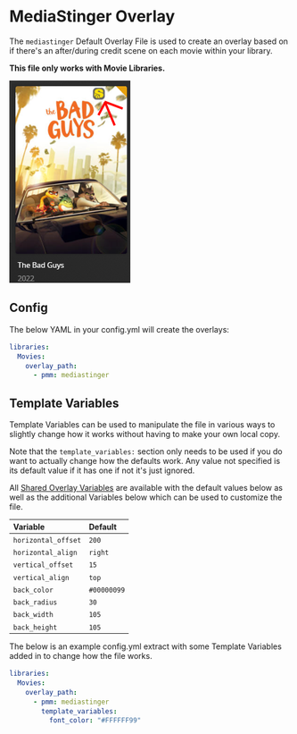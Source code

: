 # MediaStinger Overlay

The `mediastinger` Default Overlay File is used to create an overlay based on if there's an after/during credit scene on each movie within your library.

**This file only works with Movie Libraries.**

![](images/mediastinger.png)

## Config

The below YAML in your config.yml will create the overlays:

```yaml
libraries:
  Movies:
    overlay_path:
      - pmm: mediastinger
```

## Template Variables

Template Variables can be used to manipulate the file in various ways to slightly change how it works without having to make your own local copy.

Note that the `template_variables:` section only needs to be used if you do want to actually change how the defaults work. Any value not specified is its default value if it has one if not it's just ignored.

All [Shared Overlay Variables](../overlay_variables) are available with the default values below as well as the additional Variables below which can be used to customize the file.

| Variable            | Default     |
|:--------------------|:------------|
| `horizontal_offset` | `200`       |
| `horizontal_align`  | `right`     |
| `vertical_offset`   | `15`        |
| `vertical_align`    | `top`       |
| `back_color`        | `#00000099` |
| `back_radius`       | `30`        |
| `back_width`        | `105`       |
| `back_height`       | `105`       |

The below is an example config.yml extract with some Template Variables added in to change how the file works.

```yaml
libraries:
  Movies:
    overlay_path:
      - pmm: mediastinger
        template_variables:
          font_color: "#FFFFFF99"
```
